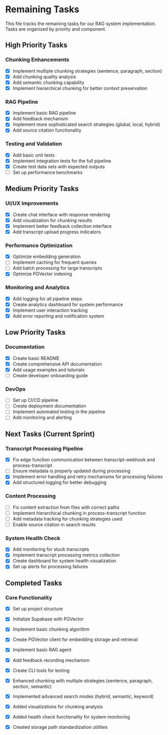 
# Remaining Tasks

This file tracks the remaining tasks for our RAG system implementation. Tasks are organized by priority and component.

## High Priority Tasks

### Chunking Enhancements
- [x] Implement multiple chunking strategies (sentence, paragraph, section)
- [x] Add chunking quality analysis
- [x] Add semantic chunking capability
- [x] Implement hierarchical chunking for better context preservation

### RAG Pipeline
- [x] Implement basic RAG pipeline
- [x] Add feedback mechanism
- [x] Implement more sophisticated search strategies (global, local, hybrid)
- [x] Add source citation functionality

### Testing and Validation
- [x] Add basic unit tests
- [x] Implement integration tests for the full pipeline
- [x] Create test data sets with expected outputs
- [ ] Set up performance benchmarks

## Medium Priority Tasks

### UI/UX Improvements
- [x] Create chat interface with response rendering
- [x] Add visualization for chunking results
- [x] Implement better feedback collection interface
- [x] Add transcript upload progress indicators

### Performance Optimization
- [x] Optimize embedding generation
- [ ] Implement caching for frequent queries
- [ ] Add batch processing for large transcripts
- [x] Optimize PGVector indexing

### Monitoring and Analytics
- [x] Add logging for all pipeline steps
- [x] Create analytics dashboard for system performance
- [x] Implement user interaction tracking
- [x] Add error reporting and notification system

## Low Priority Tasks

### Documentation
- [x] Create basic README
- [x] Create comprehensive API documentation
- [x] Add usage examples and tutorials
- [ ] Create developer onboarding guide

### DevOps
- [ ] Set up CI/CD pipeline
- [ ] Create deployment documentation
- [ ] Implement automated testing in the pipeline
- [ ] Add monitoring and alerting

## Next Tasks (Current Sprint)

### Transcript Processing Pipeline
- [x] Fix edge function communication between transcript-webhook and process-transcript 
- [ ] Ensure metadata is properly updated during processing
- [x] Implement error handling and retry mechanisms for processing failures
- [x] Add structured logging for better debugging

### Content Processing
- [ ] Fix content extraction from files with correct paths
- [ ] Implement hierarchical chunking in process-transcript function
- [ ] Add metadata tracking for chunking strategies used
- [ ] Enable source citation in search results

### System Health Check
- [x] Add monitoring for stuck transcripts
- [x] Implement transcript processing metrics collection
- [x] Create dashboard for system health visualization
- [x] Set up alerts for processing failures

## Completed Tasks

### Core Functionality
- [x] Set up project structure
- [x] Initialize Supabase with PGVector
- [x] Implement basic chunking algorithm
- [x] Create PGVector client for embedding storage and retrieval
- [x] Implement basic RAG agent
- [x] Add feedback recording mechanism
- [x] Create CLI tools for testing
- [x] Enhanced chunking with multiple strategies (sentence, paragraph, section, semantic)
- [x] Implemented advanced search modes (hybrid, semantic, keyword)
- [x] Added visualizations for chunking analysis
- [x] Added health check functionality for system monitoring
- [x] Created storage path standardization utilities


